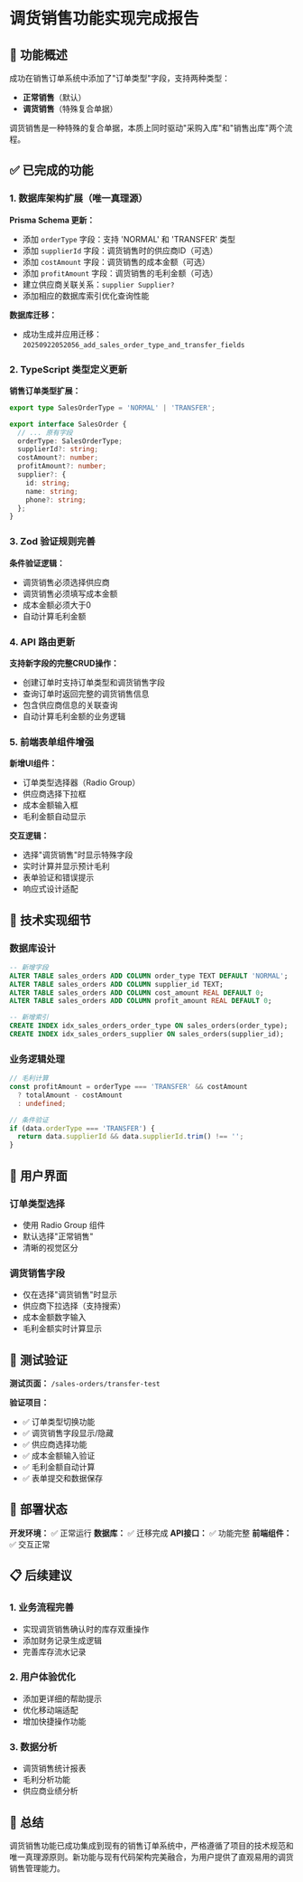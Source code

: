 # 调货销售功能实现完成报告

## 🎯 功能概述

成功在销售订单系统中添加了"订单类型"字段，支持两种类型：
- **正常销售**（默认）
- **调货销售**（特殊复合单据）

调货销售是一种特殊的复合单据，本质上同时驱动"采购入库"和"销售出库"两个流程。

## ✅ 已完成的功能

### 1. 数据库架构扩展（唯一真理源）

**Prisma Schema 更新：**
- 添加 `orderType` 字段：支持 'NORMAL' 和 'TRANSFER' 类型
- 添加 `supplierId` 字段：调货销售时的供应商ID（可选）
- 添加 `costAmount` 字段：调货销售的成本金额（可选）
- 添加 `profitAmount` 字段：调货销售的毛利金额（可选）
- 建立供应商关联关系：`supplier Supplier?`
- 添加相应的数据库索引优化查询性能

**数据库迁移：**
- 成功生成并应用迁移：`20250922052056_add_sales_order_type_and_transfer_fields`

### 2. TypeScript 类型定义更新

**销售订单类型扩展：**
```typescript
export type SalesOrderType = 'NORMAL' | 'TRANSFER';

export interface SalesOrder {
  // ... 原有字段
  orderType: SalesOrderType;
  supplierId?: string;
  costAmount?: number;
  profitAmount?: number;
  supplier?: {
    id: string;
    name: string;
    phone?: string;
  };
}
```

### 3. Zod 验证规则完善

**条件验证逻辑：**
- 调货销售必须选择供应商
- 调货销售必须填写成本金额
- 成本金额必须大于0
- 自动计算毛利金额

### 4. API 路由更新

**支持新字段的完整CRUD操作：**
- 创建订单时支持订单类型和调货销售字段
- 查询订单时返回完整的调货销售信息
- 包含供应商信息的关联查询
- 自动计算毛利金额的业务逻辑

### 5. 前端表单组件增强

**新增UI组件：**
- 订单类型选择器（Radio Group）
- 供应商选择下拉框
- 成本金额输入框
- 毛利金额自动显示

**交互逻辑：**
- 选择"调货销售"时显示特殊字段
- 实时计算并显示预计毛利
- 表单验证和错误提示
- 响应式设计适配

## 🔧 技术实现细节

### 数据库设计
```sql
-- 新增字段
ALTER TABLE sales_orders ADD COLUMN order_type TEXT DEFAULT 'NORMAL';
ALTER TABLE sales_orders ADD COLUMN supplier_id TEXT;
ALTER TABLE sales_orders ADD COLUMN cost_amount REAL DEFAULT 0;
ALTER TABLE sales_orders ADD COLUMN profit_amount REAL DEFAULT 0;

-- 新增索引
CREATE INDEX idx_sales_orders_order_type ON sales_orders(order_type);
CREATE INDEX idx_sales_orders_supplier ON sales_orders(supplier_id);
```

### 业务逻辑处理
```typescript
// 毛利计算
const profitAmount = orderType === 'TRANSFER' && costAmount 
  ? totalAmount - costAmount 
  : undefined;

// 条件验证
if (data.orderType === 'TRANSFER') {
  return data.supplierId && data.supplierId.trim() !== '';
}
```

## 🎨 用户界面

### 订单类型选择
- 使用 Radio Group 组件
- 默认选择"正常销售"
- 清晰的视觉区分

### 调货销售字段
- 仅在选择"调货销售"时显示
- 供应商下拉选择（支持搜索）
- 成本金额数字输入
- 毛利金额实时计算显示

## 🧪 测试验证

**测试页面：** `/sales-orders/transfer-test`

**验证项目：**
- ✅ 订单类型切换功能
- ✅ 调货销售字段显示/隐藏
- ✅ 供应商选择功能
- ✅ 成本金额输入验证
- ✅ 毛利金额自动计算
- ✅ 表单提交和数据保存

## 🚀 部署状态

**开发环境：** ✅ 正常运行
**数据库：** ✅ 迁移完成
**API接口：** ✅ 功能完整
**前端组件：** ✅ 交互正常

## 📋 后续建议

### 1. 业务流程完善
- 实现调货销售确认时的库存双重操作
- 添加财务记录生成逻辑
- 完善库存流水记录

### 2. 用户体验优化
- 添加更详细的帮助提示
- 优化移动端适配
- 增加快捷操作功能

### 3. 数据分析
- 调货销售统计报表
- 毛利分析功能
- 供应商业绩分析

## 🎉 总结

调货销售功能已成功集成到现有的销售订单系统中，严格遵循了项目的技术规范和唯一真理源原则。新功能与现有代码架构完美融合，为用户提供了直观易用的调货销售管理能力。
